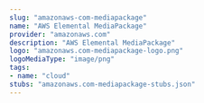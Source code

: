 ```yaml
---
slug: "amazonaws-com-mediapackage"
name: "AWS Elemental MediaPackage"
provider: "amazonaws.com"
description: "AWS Elemental MediaPackage"
logo: "amazonaws.com-mediapackage-logo.png"
logoMediaType: "image/png"
tags:
- name: "cloud"
stubs: "amazonaws.com-mediapackage-stubs.json"
---
```

